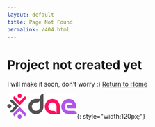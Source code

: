 ```yaml
---
layout: default
title: Page Not Found
permalink: /404.html
---
```


# Project not created yet

I will make it soon, don't worry :) [Return to Home](./index.md)

![DAE Logo](assets/img/DAE.png){: style="width:120px;"}
